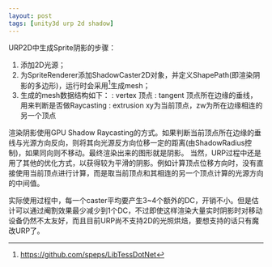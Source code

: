 ```yaml
---
layout: post
tags: [unity3d urp 2d shadow]
---
```

URP2D中生成Sprite阴影的步骤：
1. 添加2D光源；
2. 为SpriteRenderer添加ShadowCaster2D对象，并定义ShapePath(即渲染阴影的多边形)，运行时会采用[^LibTessDotNet]生成mesh；
3. 生成的mesh数据结构如下：
	: vertex		顶点
	: tangent		顶点所在边缘的垂线，用来判断是否做Raycasting
	: extrusion		xy为当前顶点，zw为所在边缘相连的另一个顶点

渲染阴影使用GPU Shadow Raycasting的方式。如果判断当前顶点所在边缘的垂线与光源方向反向，则将其向光源反方向位移一定的距离(由ShadowRadius控制)，如果同向则不移动。最终渲染出来的图形就是阴影。
当然，URP过程中还是用了其他的优化方式，以获得较为平滑的阴影。例如计算顶点位移方向时，没有直接使用当前顶点进行计算，而是取当前顶点和其相连的另一个顶点计算的光源方向的中间值。

实际使用过程中，每一个caster平均要产生3\~4个额外的DC，开销不小。但是估计可以通过阉割效果最少减少到1个DC，不过即使这样渲染大量实时阴影时对移动设备仍然不太友好，而且目前URP尚不支持2D的光照烘焙，要想支持的话只有魔改URP了。


[^LibTessDotNet]: <https://github.com/speps/LibTessDotNet>